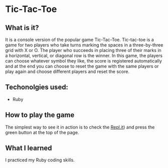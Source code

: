 # Tic-Tac-Toe
## What is it?
It is a console version of the popular game Tic-Tac-Toe. Tic-tac-toe is a game for two players who take turns marking the spaces in a three-by-three grid with X or O. The player who succeeds in placing three of their marks in a horizontal, vertical, or diagonal row is the winner. In this game, the players can choose whatever symbol they like, the score is registered automatically and at the end you can choose to reset the game with the same players or play again and choose different players and reset the score.
## Techonolgies used:
* Ruby

## How to play the game
The simplest way to see it in action is to check the [Repl.it](https://replit.com/@anabananaa/Tic-Tac-Toe#main.rb)) and press the green button at the top of the page.

## What I learned
I practiced my Ruby coding skills.
